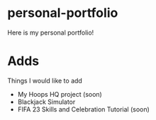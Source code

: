 # personal-portfolio

Here is my personal portfolio!

# Adds

Things I would like to add
 - My Hoops HQ project (soon)
 - Blackjack Simulator
 - FIFA 23 Skills and Celebration Tutorial (soon)
